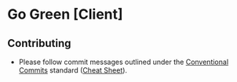 # Go Green [Client]

## Contributing
- Please follow commit messages outlined under the [Conventional Commits](https://www.conventionalcommits.org/en/v1.0.0/) standard ([Cheat Sheet](https://cheatography.com/albelop/cheat-sheets/conventional-commits/pdf/)).